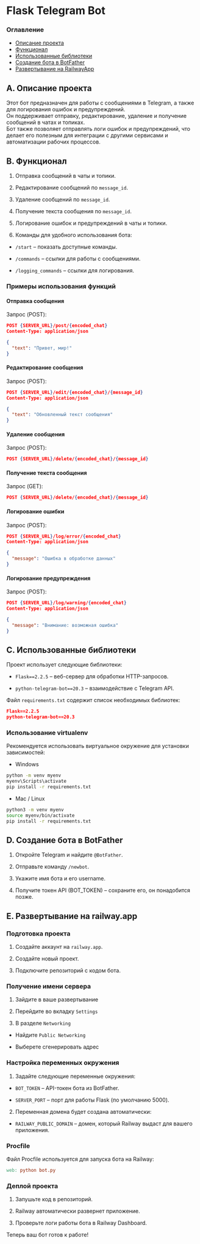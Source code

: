 # Flask Telegram Bot

### Оглавление
- [Описание проекта](#a-описание-проекта)
- [Функционал](#b-функционал)
- [Использованные библиотеки](#c-использованные-библиотеки)
- [Создание бота в BotFather](#d-создание-бота-в-botfather)
- [Развертывание на RailwayApp](#e-развертывание-на-railwayapp)

## A. Описание проекта

Этот бот предназначен для работы с сообщениями в Telegram, а также для логирования ошибок и предупреждений.<br> 
Он поддерживает отправку, редактирование, удаление и получение сообщений в чатах и топиках.<br> 
Бот также позволяет отправлять логи ошибок и предупреждений, что делает его полезным для интеграции с другими сервисами и автоматизации рабочих процессов.

## B. Функционал

1. Отправка сообщений в чаты и топики.

2. Редактирование сообщений по `message_id`.

3. Удаление сообщений по `message_id`.

4. Получение текста сообщения по `message_id`.

5. Логирование ошибок и предупреждений в чаты и топики.

6. Команды для удобного использования бота:

* `/start` – показать доступные команды.

* `/commands` – ссылки для работы с сообщениями.

* `/logging_commands` – ссылки для логирования.

### Примеры использования функций

#### Отправка сообщения

Запрос (POST):
```json
POST {SERVER_URL}/post/{encoded_chat}
Content-Type: application/json

{
  "text": "Привет, мир!"
}
```
#### Редактирование сообщения

Запрос (POST):
```json
POST {SERVER_URL}/edit/{encoded_chat}/{message_id}
Content-Type: application/json

{
  "text": "Обновленный текст сообщения"
}
```

#### Удаление сообщения

Запрос (POST):
```json
POST {SERVER_URL}/delete/{encoded_chat}/{message_id}
```

#### Получение текста сообщения

Запрос (GET):
```json
POST {SERVER_URL}/delete/{encoded_chat}/{message_id}
```

#### Логирование ошибки

Запрос (POST):
```json
POST {SERVER_URL}/log/error/{encoded_chat}
Content-Type: application/json

{
  "message": "Ошибка в обработке данных"
}
```

#### Логирование предупреждения

Запрос (POST):
```json
POST {SERVER_URL}/log/warning/{encoded_chat}
Content-Type: application/json

{
  "message": "Внимание: возможная ошибка"
}
```
## C. Использованные библиотеки

Проект использует следующие библиотеки:

* `Flask==2.2.5` – веб-сервер для обработки HTTP-запросов.

* `python-telegram-bot==20.3` – взаимодействие с Telegram API.

Файл `requirements.txt` содержит список необходимых библиотек:
```json
Flask==2.2.5
python-telegram-bot==20.3
```

### Использование virtualenv

Рекомендуется использовать виртуальное окружение для установки зависимостей:
* Windows
```bash
python -m venv myenv
myenv\Scripts\activate
pip install -r requirements.txt
```
* Mac / Linux
```bash
python3 -m venv myenv
source myenv/bin/activate
pip install -r requirements.txt
```

## D. Создание бота в BotFather

1. Откройте Telegram и найдите `@BotFather`.

2. Отправьте команду `/newbot`.

3. Укажите имя бота и его username.

4. Получите токен API (BOT_TOKEN) – сохраните его, он понадобится позже.

## E. Развертывание на railway.app

### Подготовка проекта

1. Создайте аккаунт на `railway.app`.

2. Создайте новый проект.

3. Подключите репозиторий с кодом бота.

### Получение имени сервера

1. Зайдите в ваше развертывание

2. Перейдите во вкладку `Settings`

3. В разделе `Networking`

* Найдите `Public Networking`

* Выберете сгенерировать адрес

### Настройка переменных окружения

1. Задайте следующие переменные окружения:

* `BOT_TOKEN` – API-токен бота из BotFather.

* `SERVER_PORT` – порт для работы Flask (по умолчанию 5000).

2. Переменная домена будет создана автоматически:

* `RAILWAY_PUBLIC_DOMAIN` – домен, который Railway выдаст для вашего приложения.

### Procfile

Файл Procfile используется для запуска бота на Railway:
```makefile
web: python bot.py
```

### Деплой проекта

1. Запушьте код в репозиторий.

2. Railway автоматически развернет приложение.

3. Проверьте логи работы бота в Railway Dashboard.

Теперь ваш бот готов к работе!